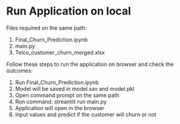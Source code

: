 # Run Application on local

Files required on the same path:

1. Final_Churn_Prediction.ipynb
2. main.py
3. Telco_customer_churn_merged.xlsx

Follow these steps to run the application on browser and check the outcomes:

1. Run Final_Churn_Prediction.ipynb
2. Model will be saved in model.sav and model.pkl
3. Open command prompt on the same path
4. Run command: streamlit run main.py
5. Application will open in the browser
6. Input values and predict if the customer will churn or not

